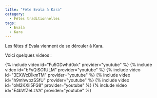 ```yaml
---
title: "Fête Evala à Kara"
category:
  - Fêtes traditionnelles
tags:
  - Evala
  - Kara
---
```


Les fêtes d'Evala viennent de se dérouler à Kara.

Voici quelques videos :

{% include video id="Fu5GDwhd0xk" provider="youtube" %}
{% include video id="bFyQiSO1ULM" provider="youtube" %}
{% include video id="3EXWcDlkmTM" provider="youtube" %}
{% include video id="h9mhwpzSSfU" provider="youtube" %}
{% include video id="oM2KXii5FG8" provider="youtube" %}
{% include video id="E4bVfZeLzVA" provider="youtube" %}
